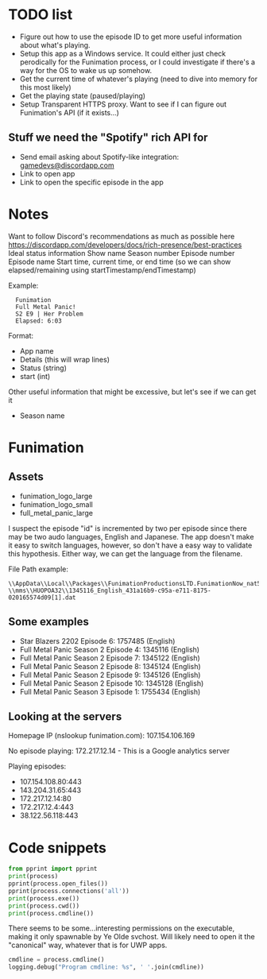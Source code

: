 # TODO list
* Figure out how to use the episode ID to get more useful information about what's playing.
* Setup this app as a Windows service. It could either just check perodically for the Funimation process,
      or I could investigate if there's a way for the OS to wake us up somehow.
* Get the current time of whatever's playing (need to dive into memory for this most likely)
* Get the playing state (paused/playing)
* Setup Transparent HTTPS proxy. Want to see if I can figure out Funimation's API (if it exists...)

## Stuff we need the "Spotify" rich API for
* Send email asking about Spotify-like integration: gamedevs@discordapp.com
* Link to open app
* Link to open the specific episode in the app


# Notes
Want to follow Discord's recommendations as much as possible here
https://discordapp.com/developers/docs/rich-presence/best-practices
Ideal status information
  Show name
  Season number
  Episode number
  Episode name
  Start time, current time, or end time (so we can show elapsed/remaining using startTimestamp/endTimestamp) 

Example:
```
  Funimation
  Full Metal Panic!
  S2 E9 | Her Problem
  Elapsed: 6:03
```

Format:
* App name
* Details (this will wrap lines)
* Status (string)
* start (int)

Other useful information that might be excessive, but let's see if we can get it
* Season name


# Funimation

## Assets
* funimation_logo_large
* funimation_logo_small
* full_metal_panic_large

I suspect the episode "id" is incremented by two per episode since there may be two audo languages, English and Japanese.
The app doesn't make it easy to switch languages, however, so don't have a easy way to validate this hypothesis.
Either way, we can get the language from the filename.

File Path example:
```
\\AppData\\Local\\Packages\\FunimationProductionsLTD.FunimationNow_nat5s4eq2a0cr\\AC\\INetHistory
\\mms\\HUOPOA32\\1345116_English_431a16b9-c95a-e711-8175-020165574d09[1].dat
```

## Some examples
* Star Blazers 2202 Episode 6: 1757485 (English)
* Full Metal Panic Season 2 Episode 4: 1345116 (English)
* Full Metal Panic Season 2 Episode 7: 1345122 (English)
* Full Metal Panic Season 2 Episode 8: 1345124 (English)
* Full Metal Panic Season 2 Episode 9: 1345126 (English)
* Full Metal Panic Season 2 Episode 10: 1345128 (English)
* Full Metal Panic Season 3 Episode 1: 1755434 (English)

## Looking at the servers
Homepage IP (nslookup funimation.com): 107.154.106.169

No episode playing:
  172.217.12.14 - This is a Google analytics server

Playing episodes:
*  107.154.108.80:443
*  143.204.31.65:443
*  172.217.12.14:80
*  172.217.12.4:443
*  38.122.56.118:443

# Code snippets

```python
from pprint import pprint
print(process)
pprint(process.open_files())
pprint(process.connections('all'))
print(process.exe())
print(process.cwd())
print(process.cmdline())
```

There seems to be some...interesting permissions on the executable,
making it only spawnable by Ye Olde svchost. Will likely need to
open it the "canonical" way, whatever that is for UWP apps.

```python
cmdline = process.cmdline()
logging.debug("Program cmdline: %s", ' '.join(cmdline))
```
